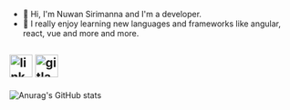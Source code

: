 - 👋 Hi, I'm Nuwan Sirimanna and I'm a developer.
- 🔭 I really enjoy learning new languages and frameworks like angular, react, vue and more and more.

[<img src='https://cdn.jsdelivr.net/npm/simple-icons@3.0.1/icons/linkedin.svg' alt='linkedin' height='40'>](https://www.linkedin.com/in/nuwan-sirimanna/)  [<img src='https://cdn.jsdelivr.net/npm/simple-icons@3.0.1/icons/gitlab.svg' alt='gitlab' height='40'>](nickyy97)  
-

![Anurag's GitHub stats](https://github-readme-stats.vercel.app/api?username=nickyy97&show_icons=true&theme=radical)

